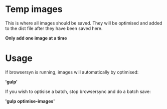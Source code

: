 # Temp images

This is where all images should be saved. They will be optimised and added to the dist file after they have been saved here.

**Only add one image at a time**

# Usage

If browsersyn is running, images will automatically by optimised: 

**'gulp'**

If you wish to optisise a batch, stop browsersync and do a batch save:

**'gulp optimise-images'**